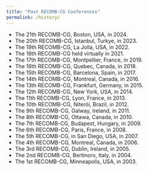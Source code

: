 ```yaml
---
title: "Past RECOMB-CG Conferences"
permalink: /history/
---
```


- The 21th RECOMB-CG, Boston, USA, in 2024.
- The 20th RECOMB-CG, Istanbul, Turkye, in 2023.
- The 19th RECOMB-CG, La Jolla, USA, in 2022.
- The 18th RECOMB-CG held virtually in 2021.
- The 17th RECOMB-CG, Montpellier, France, in 2019.
- The 16th RECOMB-CG, Quebec, Canada, in 2018.
- The 15th RECOMB-CG, Barcelona, Spain, in 2017.
- The 14th RECOMB-CG, Montreal, Canada, in 2016.
- The 13th RECOMB-CG, Frankfurt, Germany, in 2015.
- The 12th RECOMB-CG, New York, USA, in 2014.
- The 11th RECOMB-CG, Lyon, France, in 2013.
- The 10th RECOMB-CG, Niterói, Brazil, in 2012.
- The 9th RECOMB-CG, Galway, Ireland, in 2011.
- The 8th RECOMB-CG, Ottawa, Canada, in 2010.
- The 7th RECOMB-CG, Budapest, Hungary, in 2009.
- The 6th RECOMB-CG, Paris, France, in 2008.
- The 5th RECOMB-CG, in San Diego, USA, in 2007.
- The 4th RECOMB-CG, Montreal, Canada, in 2006.
- The 3rd RECOMB-CG, Dublin, Ireland, in 2005.
- The 2nd RECOMB-CG, Bertinoro, Italy, in 2004.
- The 1st RECOMB-CG, Minneapolis, USA, in 2003.
